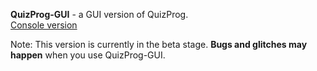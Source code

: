 **QuizProg-GUI** - a GUI version of QuizProg.  
[Console version](../../../quizprog)

Note: This version is currently in the beta stage. **Bugs and glitches may happen** when you use QuizProg-GUI.
